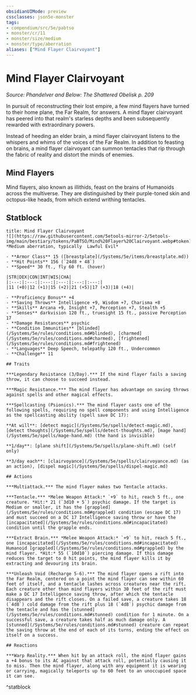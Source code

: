 ```yaml
---
obsidianUIMode: preview
cssclasses: json5e-monster
tags:
- compendium/src/5e/pabtso
- monster/cr/11
- monster/size/medium
- monster/type/aberration
aliases: ["Mind Flayer Clairvoyant"]
---
```

# Mind Flayer Clairvoyant
*Source: Phandelver and Below: The Shattered Obelisk p. 209*  

In pursuit of reconstructing their lost empire, a few mind flayers have turned to their home plane, the Far Realm, for answers. A mind flayer clairvoyant has peered into that realm's starless depths and been subsequently rewarded with extraordinary powers.

Instead of heeding an elder brain, a mind flayer clairvoyant listens to the whispers and whims of the voices of the Far Realm. In addition to feasting on brains, a mind flayer clairvoyant can summon tentacles that rip through the fabric of reality and distort the minds of enemies.

## Mind Flayers

Mind flayers, also known as illithids, feast on the brains of Humanoids across the multiverse. They are distinguished by their purple-toned skin and octopus-like heads, from which extend writhing tentacles.

## Statblock

```ad-statblock
title: Mind Flayer Clairvoyant
![](https://raw.githubusercontent.com/5etools-mirror-2/5etools-img/main/bestiary/tokens/PaBTSO/Mind%20Flayer%20Clairvoyant.webp#token)
*Medium aberration, typically  Lawful Evil*

- **Armor Class** 15 ([breastplate](/Systems/5e/items/breastplate.md))
- **Hit Points** 156 (`24d8 + 48`)
- **Speed** 30 ft., fly 60 ft. (hover)

|STR|DEX|CON|INT|WIS|CHA|
|:---:|:---:|:---:|:---:|:---:|:---:|
|11 (+0)|12 (+1)|15 (+2)|21 (+5)|17 (+3)|18 (+4)|

- **Proficiency Bonus** +4
- **Saving Throws** Intelligence +9, Wisdom +7, Charisma +8
- **Skills** Arcana +9, Insight +7, Perception +7, Stealth +5
- **Senses** darkvision 120 ft., truesight 15 ft., passive Perception 17
- **Damage Resistances** psychic
- **Condition Immunities** [blinded](/Systems/5e/rules/conditions.md#blinded), [charmed](/Systems/5e/rules/conditions.md#charmed), [frightened](/Systems/5e/rules/conditions.md#frightened)
- **Languages** Deep Speech, telepathy 120 ft., Undercommon
- **Challenge** 11

## Traits

***Legendary Resistance (3/Day).*** If the mind flayer fails a saving throw, it can choose to succeed instead.

***Magic Resistance.*** The mind flayer has advantage on saving throws against spells and other magical effects.

***Spellcasting (Psionics).*** The mind flayer casts one of the following spells, requiring no spell components and using Intelligence as the spellcasting ability (spell save DC 17):

**At will**: [detect magic](/Systems/5e/spells/detect-magic.md), [detect thoughts](/Systems/5e/spells/detect-thoughts.md), [mage hand](/Systems/5e/spells/mage-hand.md) (the hand is invisible)

**1/day**: [plane shift](/Systems/5e/spells/plane-shift.md) (self only)

**3/day each**: [clairvoyance](/Systems/5e/spells/clairvoyance.md) (as an action), [dispel magic](/Systems/5e/spells/dispel-magic.md)

## Actions

***Multiattack.*** The mind flayer makes two Tentacle attacks.

***Tentacle.*** *Melee Weapon Attack:* `+9` to hit, reach 5 ft., one creature. *Hit:* 21 (`3d10 + 5`) psychic damage. If the target is Medium or smaller, it has the [grappled](/Systems/5e/rules/conditions.md#grappled) condition (escape DC 17) and must succeed on a DC 17 Intelligence saving throw or have the [incapacitated](/Systems/5e/rules/conditions.md#incapacitated) condition until the grapple ends.

***Extract Brain.*** *Melee Weapon Attack:* `+9` to hit, reach 5 ft., one [incapacitated](/Systems/5e/rules/conditions.md#incapacitated) Humanoid [grappled](/Systems/5e/rules/conditions.md#grappled) by the mind flayer. *Hit:* 55 (`10d10`) piercing damage. If this damage reduces the target to 0 hit points, the mind flayer kills it by extracting and devouring its brain.

***Unleash Void (Recharge 5-6).*** The mind flayer opens a rift into the Far Realm, centered on a point the mind flayer can see within 60 feet of itself, and a tentacle lashes across creatures near the rift. Each creature other than mind flayers within 30 feet of the rift must make a DC 17 Intelligence saving throw, after which the tentacle disappears and the rift closes. On a failed save, a creature takes 18 (`4d8`) cold damage from the rift plus 18 (`4d8`) psychic damage from the tentacle and has the [stunned](/Systems/5e/rules/conditions.md#stunned) condition for 1 minute. On a successful save, a creature takes half as much damage only. A [stunned](/Systems/5e/rules/conditions.md#stunned) creature can repeat the saving throw at the end of each of its turns, ending the effect on itself on a success.

## Reactions

***Warp Reality.*** When hit by an attack roll, the mind flayer gains a +4 bonus to its AC against that attack roll, potentially causing it to miss. Then the mind flayer, along with any equipment it is wearing or carrying, magically teleports up to 60 feet to an unoccupied space it can see.
```
^statblock